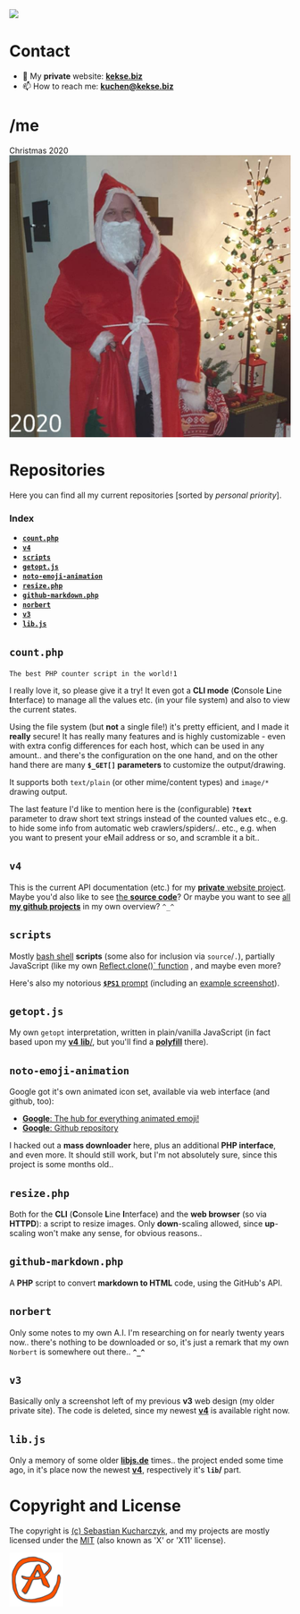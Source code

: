 <!---
kekse1/kekse1 is a ✨ special ✨ repository because its `README.md` (this file) appears on your GitHub profile.
You can click the Preview link to take a look at your changes.
--->

<img src="https://kekse.biz/github.php?draw&override=github:kekse1" />

# Contact

- 👋 My **private** website: [**kekse.biz**](https://kekse.biz/)
- 📫 How to reach me: **kuchen@kekse.biz**

# **/me**
Christmas 2020 ![Christmas 2020](img/2020.png)

# Repositories
Here you can find all my current repositories \[sorted by _personal priority_\].

### Index

* [**`count.php`**](#countphp)
* [**`v4`**](#v4)
* [**`scripts`**](#scripts)
* [**`getopt.js`**](#getoptjs)
* [**`noto-emoji-animation`**](#noto-emoji-animation)
* [**`resize.php`**](#resizephp)
* [**`github-markdown.php`**](#github-markdownphp)
* [**`norbert`**](#norbert)
* [**`v3`**](#v3)
* [**`lib.js`**](#libjs)

## **`count.php`**
`The best PHP counter script in the world!1`

I really love it, so please give it a try! It even got a **CLI mode** (**C**onsole **L**ine **I**nterface)
to manage all the values etc. (in your file system) and also to view the current states.

Using the file system (but **not** a single file!) it's pretty efficient, and I made it **really** secure!
It has really many features and is highly customizable - even with extra config differences for each host,
which can be used in any amount.. and there's the configuration on the one hand, and on the other hand
there are many **`$_GET[]` parameters** to customize the output/drawing.

It supports both `text/plain` (or other mime/content types) and `image/*` drawing output.

The last feature I'd like to mention here is the (configurable) **`?text`** parameter to draw short text
strings instead of the counted values etc., e.g. to hide some info from automatic web crawlers/spiders/..
etc., e.g. when you want to present your eMail address or so, and scramble it a bit..

## **`v4`**
This is the current API documentation (etc.) for my [**private** website project](https://kekse.biz/).
Maybe you'd also like to see [the **source code**](https://kekse.biz/?~sources)?
Or maybe you want to see [all **my github projects**](https://kekse.biz/?~projects) in my own overview? `^_^`

## **`scripts`**
Mostly [bash shell](https://www.gnu.org/software/bash/) **scripts** (some also for inclusion via `source`/`.`),
partially JavaScript (like my own [Reflect.clone()` function](https://github.com/kekse1/scripts/#clonejs) ,
 and maybe even more?

Here's also my notorious [**`$PS1`** prompt](https://github.com/kekse1/scripts/#promptsh) (including an
[example screenshot](https://github.com/kekse1/scripts/blob/master/img/prompt.png)).

## **`getopt.js`**
My own `getopt` interpretation, written in plain/vanilla JavaScript (in fact based upon my [**v4** **lib**/](#v4),
but you'll find a [**polyfill**](https://github.com/kekse1/getopt.js/blob/git/js/polyfill.js) there).

## **`noto-emoji-animation`**
Google got it's own animated icon set, available via web interface (and github, too):

* [**Google**: The hub for everything animated emoji!](https://googlefonts.github.io/noto-emoji-animation/)
* [**Google**: Github repository](https://github.com/googlefonts/noto-emoji)

I hacked out a **mass downloader** here, plus an additional **PHP interface**, and even more.
It should still work, but I'm not absolutely sure, since this project is some months old..

## **`resize.php`**
Both for the **CLI** (**C**onsole **L**ine **I**nterface) and the **web browser** (so via **HTTPD**): a script
to resize images. Only **down**-scaling allowed, since **up**-scaling won't make any sense, for obvious reasons..

## **`github-markdown.php`**
A **PHP** script to convert **markdown to HTML** code, using the GitHub's API.

## **`norbert`**
Only some notes to my own A.I. I'm researching on for nearly twenty years now.. there's nothing to be downloaded
or so, it's just a remark that my own `Norbert` is somewhere out there.. **`^_^`**

## **`v3`**
Basically only a screenshot left of my previous **v3** web design (my older private site). The code is deleted, since
my newest [**v4**](#v4) is available right now.

## **`lib.js`**
Only a memory of some older [**libjs.de**](https://libjs.de/) times.. the project ended some time ago, in it's
place now the newest [**v4**](#v4), respectively it's **`lib`/** part.

# Copyright and License
The copyright is [(c) Sebastian Kucharczyk](COPYRIGHT.txt),
and my projects are mostly licensed under the [MIT](LICENSE.txt)
(also known as 'X' or 'X11' license).

![kekse.biz](favicon.png)

